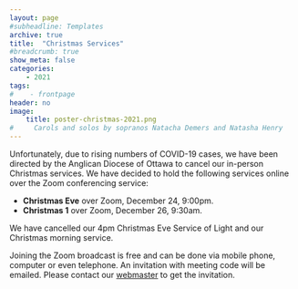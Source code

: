 ```yaml
---
layout: page
#subheadline: Templates
archive: true
title:  "Christmas Services"
#breadcrumb: true
show_meta: false
categories:
    - 2021
tags:
#    - frontpage
header: no
image:
    title: poster-christmas-2021.png
#     Carols and solos by sopranos Natacha Demers and Natasha Henry
---
```

Unfortunately, due to rising numbers of COVID-19 cases, we have been directed by the Anglican Diocese of Ottawa to cancel our in-person Christmas services.  We have decided to hold the following services online over the Zoom conferencing service:
* **Christmas Eve** over Zoom, December 24, 9:00pm.
* **Christmas 1** over Zoom, December 26, 9:30am.

We have cancelled our 4pm Christmas Eve Service of Light and our Christmas morning service.  

Joining the Zoom broadcast is free and can be done via mobile phone, computer or even telephone.  An invitation with meeting code will be emailed.  Please contact our [webmaster][1] to get the invitation.  

 [1]: mailto:webmaster@stcolumbaottawa.ca
